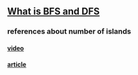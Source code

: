 ## [What is BFS and DFS](https://mp.weixin.qq.com/s/WA5hQXkcACIarcdVnRnuiw)

### references about number of islands
#### [video](https://www.youtube.com/watch?v=XSmgFKe-XYU)
#### [article](https://segmentfault.com/a/1190000003753307)
